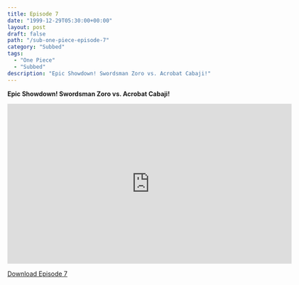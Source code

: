 ```yaml
---
title: Episode 7
date: "1999-12-29T05:30:00+00:00"
layout: post
draft: false
path: "/sub-one-piece-episode-7"
category: "Subbed"
tags:
  - "One Piece"
  - "Subbed"
description: "Epic Showdown! Swordsman Zoro vs. Acrobat Cabaji!"
---
```


**Epic Showdown! Swordsman Zoro vs. Acrobat Cabaji!**

<iframe width="640" height="360" src="https://www.fembed.com/v/yxo3x6ezqol" frameborder="0" marginwidth=0 marginheight=0 scrolling=no allowfullscreen></iframe>

<a href="http://ouo.io/qs/eCodkFEQ?s=https://rapidvid.to/d/https://www.fembed.com/v/yxo3x6ezqol">Download Episode 7</a>
